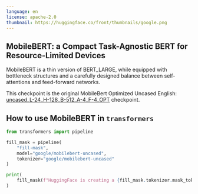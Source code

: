```yaml
---
language: en
license: apache-2.0
thumbnail: https://huggingface.co/front/thumbnails/google.png
---
```


## MobileBERT: a Compact Task-Agnostic BERT for Resource-Limited Devices

MobileBERT is a thin version of BERT_LARGE, while equipped with bottleneck structures and a carefully designed balance
between self-attentions and feed-forward networks.

This checkpoint is the original MobileBert Optimized Uncased English: 
[uncased_L-24_H-128_B-512_A-4_F-4_OPT](https://storage.googleapis.com/cloud-tpu-checkpoints/mobilebert/uncased_L-24_H-128_B-512_A-4_F-4_OPT.tar.gz) 
checkpoint.

## How to use MobileBERT in `transformers`

```python
from transformers import pipeline

fill_mask = pipeline(
	"fill-mask",
	model="google/mobilebert-uncased",
	tokenizer="google/mobilebert-uncased"
)

print(
	fill_mask(f"HuggingFace is creating a {fill_mask.tokenizer.mask_token} that the community uses to solve NLP tasks.")
)

```
